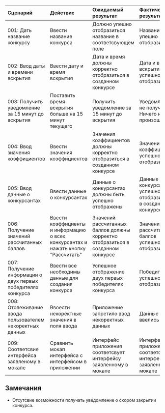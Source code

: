 |Сценарий|Действие|Ожидаемый результат|Фактический результат| Оценка|
|:---|:---|:---|:---|:---|
|001: Дать название конкурсу| Ввести название конкурса | Должно упешно отобразиться название в соответсвующем поле | Название упешно отобразилось |Тест пройден |
|002: Ввод даты и времени вскрытия | Ввести дату и время вскрытия | Дата и время должны корректно отобразиться в созданном конкурсе | Дата и время вскрытия успешно отобразились | Тест пройден |
|003: Получить уведомление за 15 минут до вскрытия | Поставить время вскрытия больше на 15 минут текущего | Получить уведомление за 15 минут до вскрытия | Уведомление не получнено. Ничего не произошло | Тест не пройден | 
|004: Ввод значения коэффициентов | Ввести значения коэффициентов | Значения коэффициентов должны корректно отобразиться в созданном конкурсе | Значения коэффициентов успешно отобразились| Тест пройден |
|005: Ввод данные о конкурсантах | Ввести данные о конкурсантах | Данные о конкурсантах должны быть успешно отображены | Данные о конкурсантах успешно отобразились в созданном конкурсе | Тест пройден |
|006: Получение значений рассчитанных баллов | Ввести коэффициенты и информацию о всех конкурсантах и нажать кнопку "Рассчитать"| Значений рассчитанных баллов должны корректно отобразиться в созданном конкурсе | Значений рассчитанных баллов успешно отобразились | Тест пройден |
|007: Получение информации о двух первых победителях конкурса | Ввести все необходимы данные для создания конкурса | Успешное отображение двух первых победителях конкурса | Победители успешно отобразились | Тест пройден |
|008: Отслеживание ввода пользователем некоректных данных | Ввоести некоректные значения в поля ввода| Приложение запретило ввод некоректных данных| Данные не ввелись | Тест пройден |
|009: Соответсвие интерфейса заявленому в мокапе | Сравнить мокап интерфейса с интерфейсом в приложении | Интерфейс приложения соответсвует интерфейсу заявленному в мокапе |Интерфейс приложения соответсвует интерфейсу заявленному в мокапе |Тест  пройден|
## Замечания
* Отсутсвие возможности получать уведомление о скором закрытии конкурса.
